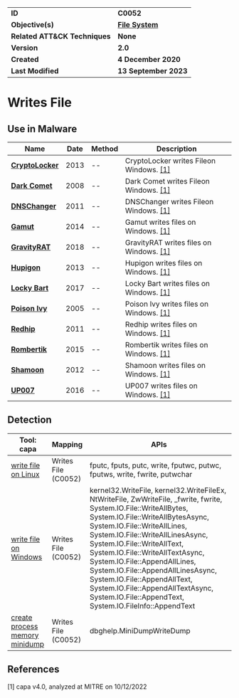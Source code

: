 <table>
<tr>
<td><b>ID</b></td>
<td><b>C0052</b></td>
</tr>
<tr>
<td><b>Objective(s)</b></td>
<td><b><a href="../file-system">File System</a></b></td>
</tr>
<tr>
<td><b>Related ATT&CK Techniques</b></td>
<td><b>None</b></td>
</tr>
<tr>
<td><b>Version</b></td>
<td><b>2.0</b></td>
</tr>
<tr>
<td><b>Created</b></td>
<td><b>4 December 2020</b></td>
</tr>
<tr>
<td><b>Last Modified</b></td>
<td><b>13 September 2023</b></td>
</tr>
</table>


# Writes File


## Use in Malware

|Name|Date|Method|Description|
|---|---|---|---|
|[**CryptoLocker**](../xample-malware/cryptolocker.md)|2013|--|CryptoLocker writes Fileon Windows. [[1]](#1)|
|[**Dark Comet**](../xample-malware/dark-comet.md)|2008|--|Dark Comet writes Fileon Windows. [[1]](#1)|
|[**DNSChanger**](../xample-malware/dnschanger.md)|2011|--|DNSChanger writes Fileon Windows. [[1]](#1)|
|[**Gamut**](../xample-malware/gamut.md)|2014|--|Gamut writes files on Windows. [[1]](#1)|
|[**GravityRAT**](../xample-malware/gravity-rat.md)|2018|--|GravityRAT writes files on Windows. [[1]](#1)|
|[**Hupigon**](../xample-malware/hupigon.md)|2013|--|Hupigon writes files on Windows. [[1]](#1)|
|[**Locky Bart**](../xample-malware/locky-bart.md)|2017|--|Locky Bart writes files on Windows. [[1]](#1)|
|[**Poison Ivy**](../xample-malware/poison-ivy.md)|2005|--|Poison Ivy writes files on Windows. [[1]](#1)|
|[**Redhip**](../xample-malware/rebhip.md)|2011|--|Redhip writes files on Windows. [[1]](#1)|
|[**Rombertik**](../xample-malware/rombertik.md)|2015|--|Rombertik writes files on Windows. [[1]](#1)|
|[**Shamoon**](../xample-malware/shamoon.md)|2012|--|Shamoon writes files on Windows. [[1]](#1)|
|[**UP007**](../xample-malware/up007.md)|2016|--|UP007 writes files on Windows. [[1]](#1)|

## Detection

|Tool: capa|Mapping|APIs|
|---|---|---|
|[write file on Linux](https://github.com/mandiant/capa-rules/blob/master/host-interaction/file-system/write/write-file-on-linux.yml)|Writes File (C0052)|fputc, fputs, putc, write, fputwc, putwc, fputws, write, fwrite, putwchar|
|[write file on Windows](https://github.com/mandiant/capa-rules/blob/master/host-interaction/file-system/write/write-file-on-windows.yml)|Writes File (C0052)|kernel32.WriteFile, kernel32.WriteFileEx, NtWriteFile, ZwWriteFile, _fwrite, fwrite, System.IO.File::WriteAllBytes, System.IO.File::WriteAllBytesAsync, System.IO.File::WriteAllLines, System.IO.File::WriteAllLinesAsync, System.IO.File::WriteAllText, System.IO.File::WriteAllTextAsync, System.IO.File::AppendAllLines, System.IO.File::AppendAllLinesAsync, System.IO.File::AppendAllText, System.IO.File::AppendAllTextAsync, System.IO.File::AppendText, System.IO.FileInfo::AppendText|
|[create process memory minidump](https://github.com/mandiant/capa-rules/blob/master/host-interaction/process/dump/create-process-memory-minidump.yml)|Writes File (C0052)|dbghelp.MiniDumpWriteDump|

## References

<a name="1">[1]</a> capa v4.0, analyzed at MITRE on 10/12/2022

